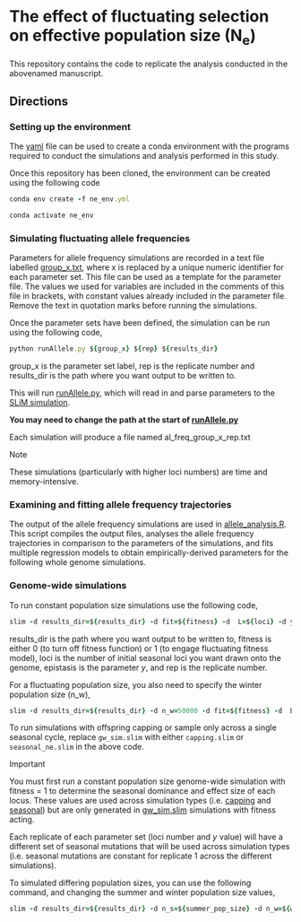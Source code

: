 # The effect of fluctuating selection on effective population size (N<sub>e</sub>)
This repository contains the code to replicate the analysis conducted in the abovenamed manuscript. 

## Directions

### Setting up the environment
The [yaml](ne_env.yml) file can be used to create a conda environment with the programs required to conduct the simulations and analysis performed in this study.

Once this repository has been cloned, the environment can be created using the following code

```ruby
conda env create -f ne_env.yml

conda activate ne_env
```

### Simulating fluctuating allele frequencies
Parameters for allele frequency simulations are recorded in a text file labelled [group_x.txt](group_x.txt), where x is replaced by a unique numeric identifier for each parameter set. This file can be used as a template for the parameter file. The values we used for variables are included in the comments of this file in brackets, with constant values already included in the parameter file. Remove the text in quotation marks before running the simulations.

Once the parameter sets have been defined, the simulation can be run using the following code,

```ruby
python runAllele.py ${group_x} ${rep} ${results_dir}
```
group_x is the parameter set label, rep is the replicate number and results_dir is the path where you want output to be written to.

This will run [runAllele.py](runAllele.py), which will read in and parse parameters to the [SLiM simulation](wittmann_allele.slim). 

**You may need to change the path at the start of [runAllele.py](runAllele.py)**

Each simulation will produce a file named al_freq_group_x_rep.txt

> [!NOTE]
> These simulations (particularly with higher loci numbers) are time and memory-intensive.

### Examining and fitting allele frequency trajectories

The output of the allele frequency simulations are used in [allele_analysis.R](allele_analysis.R). 
This script compiles the output files, analyses the allele frequency trajectories in comparison to the parameters of the simulations, and fits multiple regression models to obtain empirically-derived parameters for the following whole genome simulations.

### Genome-wide simulations

To run constant population size simulations use the following code, 

```ruby
slim -d results_dir=${results_dir} -d fit=${fitness} -d  L=${loci} -d y=${epistasis} -d rep=${rep} gw_sim.slim
```
results_dir is the path where you want output to be written to, fitness is either 0 (to turn off fitness function) or 1 (to engage fluctuating fitness model), loci is the number of initial seasonal loci you want drawn onto the genome, epistasis is the parameter _y_, and rep is the replicate number.

For a fluctuating population size, you also need to specify the winter population size (n_w),

``` ruby
slim -d results_dir=${results_dir} -d n_w=50000 -d fit=${fitness} -d  L=${loci} -d y=${epistasis} -d rep=${rep} gw_sim.slim
```
To run simulations with offspring capping or sample only across a single seasonal cycle, replace ``` gw_sim.slim ``` with either ``` capping.slim ``` or ``` seasonal_ne.slim ``` in the above code.

> [!IMPORTANT]
> You must first run a constant population size genome-wide simulation with fitness = 1 to determine the seasonal dominance and effect size of each locus. These values are used across simulation types (i.e. [capping](capping.slim) and [seasonal](seasonal_ne.slim)) but are only generated in [gw_sim.slim](gw_sim.slim) simulations with fitness acting.
>
> Each replicate of each parameter set (loci number and _y_ value) will have a different set of seasonal mutations that will be used across simulation types (i.e. seasonal mutations are constant for replicate 1 across the different simulations).

To simulated differing population sizes, you can use the following command, and changing the summer and winter population size values,
``` ruby
slim -d results_dir=${results_dir} -d n_s=${summer_pop_size} -d n_w=${winter_pop_size} -d fit=${fitness} -d  L=${loci} -d y=${epistasis} -d rep=${rep} scaled_pop_gw.slim
```
